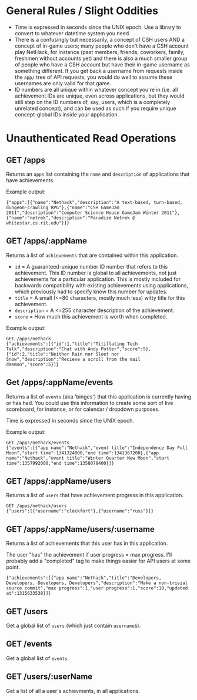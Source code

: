 # General Rules / Slight Oddities #

* Time is expressed in seconds since the UNIX epoch. Use a library to convert to whatever datetime system you need.
* There is a confusingly but necessarily, a concept of CSH users AND a concept of in-game users; many people who don't have a CSH account play NetHack, for instance (past members, friends, coworkers, family, freshmen without accounts yet) and there is also a much smaller group of people who have a CSH account but have their in-game username as something different. If you get back a username from requests inside the `app/` tree of API requests, you would do well to assume these usernames are only valid for that game.
* ID numbers are all unique within whatever concept you're in (i.e. all achievement IDs are unique, even across applications, but they would still step on the ID numbers of, say, users, which is a completely unrelated concept), and can be used as such if you require unique concept-global IDs inside your application.

# Unauthenticated Read Operations #

## GET /apps ##
Returns an `apps` list containing the `name` and `description` of applications that have achievements.

Example output:
````
{"apps":[{"name":"Nethack","description":"A text-based, turn-based, dungeon-crawling RPG"},{"name":"CSH GameJam 2011","description":"Computer Science House GameJam Winter 2011"},{"name":"netrek","description":"Paradise Netrek @ whitestar.cs.rit.edu"}]}
````

## GET /apps/:appName ##
Returns a list of `achievements` that are contained within this application.

* `id` = A guaranteed-unique number ID number that refers to this achievement. This ID number is global to all achievements, not just achievements for a particular application. This is mostly included for backwards compatibility with existing achievements using applications, which previously had to specify know this number for updates.
* `title` = A small (<=80 characters, mostly much less) witty title for this achievement.
* `description` = A <=255 character description of the achievement.
* `score` = How much this achievement is worth when completed.

Example output:
````
GET /apps/nethack
{"achievements":[{"id":1,"title":"Titillating Tech Talk","description":"Chat with Andy Potter","score":5},{"id":2,"title":"Neither Rain nor Sleet nor Snow","description":"Recieve a scroll from the mail daemon","score":5}]}
````

## Get /apps/:appName/events ##
Returns a list of `events` (aka 'binges') that this application is currently having or has had. You could use this information to create some sort of live scoreboard, for instance, or for calendar / dropdown purposes.

Time is expressed in seconds since the UNIX epoch.

Example output:
````
GET /apps/nethack/events
{"events":[{"app name":"Nethack","event title":"Independence Day Full Moon","start time":1341324000,"end time":1341367200},{"app name":"Nethack","event title":"Winter Quarter New Moon","start time":1357992000,"end time":1358078400}]}
````

## GET /apps/:appName/users ##
Returns a list of `users` that have achievement progress in this application.

````
GET /apps/nethack/users
{"users":[{"username":"clockfort"},{"username":"russ"}]}
````

## GET /apps/:appName/users/:username ##

Returns a list of achievements that this user has in this application.

The user "has" the achievement if user progress = max progress. I'll probably add a "completed" tag to make things easier for API users at some point.


````
{"achievements":[{"app name":"Nethack","title":"Developers, Developers, Developers, Developers","description":"Make a non-trivial source commit","max progress":1,"user progress":1,"score":10,"updated at":1315633538}]}
````

## GET /users ##

Get a global list of `users` (which just contain `username`s).

## GET /events ##

Get a global list of `events`.

## GET /users/:userName ##

Get a list of all a user's achievments, in all applications.
